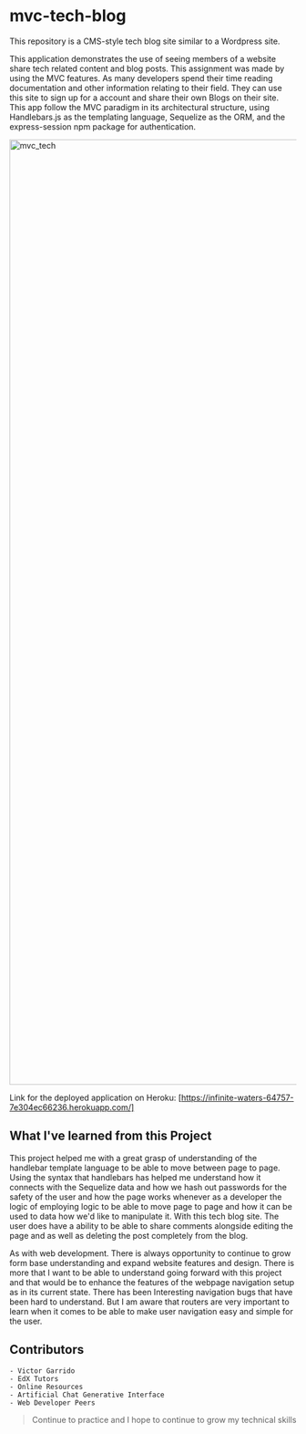 # mvc-tech-blog
This repository is a CMS-style tech blog site similar to a Wordpress site.

This application demonstrates the use of seeing members of a website share tech related content and blog posts. 
This assignment was made by using the MVC features. As many developers spend their time reading documentation and other information relating to their field.
They can use this site to sign up for a account and share their own Blogs on their site. This app follow the MVC paradigm in its architectural structure, using Handlebars.js as the templating language, Sequelize as the ORM, and the express-session npm package for authentication.

<img width="1658" alt="mvc_tech" src="https://github.com/victorgarrido1/mvc-tech-blog/assets/139294878/5e1aad28-9fce-41ec-b29e-84e0020a3797">


Link for the deployed application on Heroku:
[https://infinite-waters-64757-7e304ec66236.herokuapp.com/]

## What I've learned from this Project
This project helped me with a great grasp of understanding of the handlebar template language to be able to move between page to page. Using the syntax that handlebars has helped me understand how it connects with the Sequelize data and how we hash out passwords for the safety of the user and how the page works whenever as a developer the logic of employing logic to be able to move page to page and how it can be used to data how we'd like to manipulate it. With this tech blog site. The user does have a ability to be able to share comments alongside editing the page and as well as deleting the post completely from the blog.

As with web development. There is always opportunity to continue to grow form base understanding and expand website features and design. There is more that I want to be able to understand going forward with this project and that would be to enhance the features of the webpage navigation setup as in its current state. There has been Interesting navigation bugs that have been hard to understand. But I am aware that routers are very important to learn when it comes to be able to make user navigation easy and simple for the user. 

## Contributors
    - Victor Garrido
    - EdX Tutors
    - Online Resources
    - Artificial Chat Generative Interface
    - Web Developer Peers

> Continue to practice and I hope to continue to grow my technical skills 
